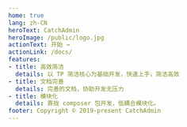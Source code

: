 ```yaml
---
home: true
lang: zh-CN
heroText: CatchAdmin  
heroImage: /public/logo.jpg
actionText: 开始 →
actionLink: /docs/
features:
- title: 高效简洁
  details: 以 TP 简洁核心为基础开发，快速上手，简洁高效
- title: 文档完善
  details: 完善的文档，协助开发无压力
- title: 模块化
  details: 靠拢 composer 包开发，低耦合模块化。
footer: Copyright © 2019-present CatchAdmin
---
```

